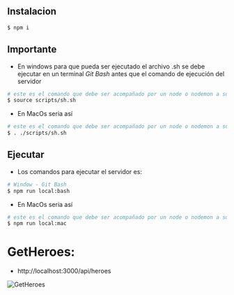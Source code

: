 

## Instalacion

```bash
$ npm i
```

## Importante

* En windows para que pueda ser ejecutado el archivo .sh se debe ejecutar en un terminal *Git Bash* antes que el comando de ejecución del servidor

```bash
# este es el comando que debe ser acompañado por un node o nodemon a su costado 
$ source scripts/sh.sh
```
* En MacOs seria así 
```bash
# este es el comando que debe ser acompañado por un node o nodemon a su costado 
$ . ./scripts/sh.sh
```

## Ejecutar

* Los comandos para ejecutar el servidor es:

```bash
# Window - Git Bash
$ npm run local:bash
```
* En MacOs seria así

```bash
# este es el comando que debe ser acompañado por un node o nodemon a su costado 
$ npm run local:mac
```

# GetHeroes:
* http://localhost:3000/api/heroes
<image src="https://raw.githubusercontent.com/agomez95/api-marvel/main/imgs/GET%20-%20Heroes.PNG" alt="GetHeroes">
